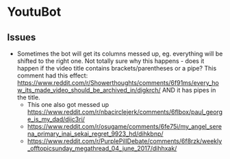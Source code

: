 # YoutuBot

## Issues

* Sometimes the bot will get its columns messed up, eg. everything will be shifted to the right one. Not totally sure why this happens - does it happen if the video title contains brackets/parentheses or a pipe? This comment had this effect: https://www.reddit.com/r/Showerthoughts/comments/6f91ms/every_how_its_made_video_should_be_archived_in/digkrch/ AND it has pipes in the title.
  * This one also got messed up https://www.reddit.com/r/nbacirclejerk/comments/6flbox/paul_george_is_my_dad/dijc3ri/
  * https://www.reddit.com/r/osugame/comments/6fe75i/my_angel_serena_primary_inai_sekai_regret_9923_hd/dihkbnp/
  * https://www.reddit.com/r/PurplePillDebate/comments/6f8rzk/weekly_offtopicsunday_megathread_04_june_2017/dihhxak/
